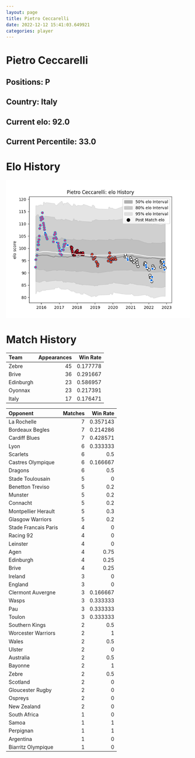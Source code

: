 ```yaml
---  
layout: page  
title: Pietro Ceccarelli  
date: 2022-12-12 15:41:03.649921  
categories: player  
---
```

# Pietro Ceccarelli

## Positions: P

## Country: Italy

## Current elo: 92.0

## Current Percentile: 33.0

# Elo History


![elo history](history_PietroCeccarelli.png)
# Match History


| Team      |   Appearances |   Win Rate |
|:----------|--------------:|-----------:|
| Zebre     |            45 |   0.177778 |
| Brive     |            36 |   0.291667 |
| Edinburgh |            23 |   0.586957 |
| Oyonnax   |            23 |   0.217391 |
| Italy     |            17 |   0.176471 |

| Opponent             |   Matches |   Win Rate |
|:---------------------|----------:|-----------:|
| La Rochelle          |         7 |   0.357143 |
| Bordeaux Begles      |         7 |   0.214286 |
| Cardiff Blues        |         7 |   0.428571 |
| Lyon                 |         6 |   0.333333 |
| Scarlets             |         6 |   0.5      |
| Castres Olympique    |         6 |   0.166667 |
| Dragons              |         6 |   0.5      |
| Stade Toulousain     |         5 |   0        |
| Benetton Treviso     |         5 |   0.2      |
| Munster              |         5 |   0.2      |
| Connacht             |         5 |   0.2      |
| Montpellier Herault  |         5 |   0.3      |
| Glasgow Warriors     |         5 |   0.2      |
| Stade Francais Paris |         4 |   0        |
| Racing 92            |         4 |   0        |
| Leinster             |         4 |   0        |
| Agen                 |         4 |   0.75     |
| Edinburgh            |         4 |   0.25     |
| Brive                |         4 |   0.25     |
| Ireland              |         3 |   0        |
| England              |         3 |   0        |
| Clermont Auvergne    |         3 |   0.166667 |
| Wasps                |         3 |   0.333333 |
| Pau                  |         3 |   0.333333 |
| Toulon               |         3 |   0.333333 |
| Southern Kings       |         2 |   0.5      |
| Worcester Warriors   |         2 |   1        |
| Wales                |         2 |   0.5      |
| Ulster               |         2 |   0        |
| Australia            |         2 |   0.5      |
| Bayonne              |         2 |   1        |
| Zebre                |         2 |   0.5      |
| Scotland             |         2 |   0        |
| Gloucester Rugby     |         2 |   0        |
| Ospreys              |         2 |   0        |
| New Zealand          |         2 |   0        |
| South Africa         |         1 |   0        |
| Samoa                |         1 |   1        |
| Perpignan            |         1 |   1        |
| Argentina            |         1 |   0        |
| Biarritz Olympique   |         1 |   0        |